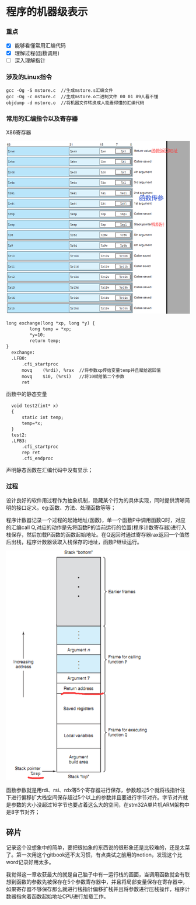 # 程序的机器级表示

### 重点

* [x] 能够看懂常用汇编代码
* [x] 理解过程(函数调用)
* [ ] 深入理解指针

### 涉及的Linux指令

```
gcc -Og -S mstore.c  //生成mstore.s汇编文件
gcc -Og -c mstore.c  //生成mstore.o二进制文件 00 01 89人看不懂
objdump -d mstore.o  //将机器文件转换成人能看得懂的汇编代码
```



### 常用的汇编指令以及寄存器

X86寄存器

![](<../.gitbook/assets/image (1) (1).png>)

```
long exchange(long *xp, long *y) {
         long temp = *xp;
         *y=10;
         return temp;
}
  exchange:                                                                     
  .LFB0:    
      .cfi_startproc    
      movq    (%rdi), %rax  //将参数xp传给变量temp并且赋给返回值
      movq    $10, (%rsi)   //将10赋给第二个参数 
      ret 
```

函数中的静态变量

```
  void test2(int* x)                                                           
  {    
      static int temp;    
      temp=*x;        
  } 
  test2:    
  .LFB3:    
      .cfi_startproc    
      rep ret    
      .cfi_endproc    

```

声明静态函数在汇编代码中没有显示；

### 过程

设计良好的软件用过程作为抽象机制，隐藏某个行为的具体实现，同时提供清晰简明的接口定义。eg:函数、方法、处理函数等等；

程序计数器记录一个过程的起始地址(函数)，单一个函数P中调用函数Q时，对应的汇编call Q,对应的动作是先将函数P的当前运行的位置(程序计数寄存器)进行入栈保存，然后加载P函数的函数起始地址。在Q返回时通过寄存器rax返回一个值然后出栈，程序计数器读取入栈保存的地址，函数P继续运行。

![](<../.gitbook/assets/image (2).png>)

函数参数就是用rdi、rsi、rdx等5个寄存器进行保存，参数超过5个就将栈指针往下进行偏移扩大栈空间保存超过5个以上的参数并且要进行字节对齐。字节对齐就是参数的大小没超过16字节也要占着这么大的空间，在stm32A单片机ARM架构中是8字节对齐；



## 碎片

记录这个没想象中的简单，要把很抽象的东西说的很形象还是比较难的，还是太菜了。第一次用这个gitbook还不太习惯，有点类试之前用的notion，发现这个比word记录好用太多。

我觉得这一章收获最大的就是自己脑子中有一运行栈的画面，当调用函数就会有联想到函数的参数先被保存在5个参数寄存器中，并且将局部变量保存在寄存器中，如果寄存器不够保存那么就进行栈指针偏移扩栈并且将参数进行压栈操作，程序计数器指向着函数起始地址CPU进行加载工作。
